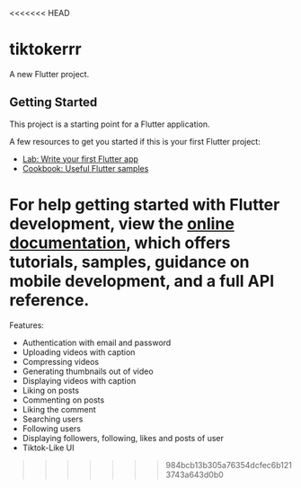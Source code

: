 <<<<<<< HEAD
# tiktokerrr

A new Flutter project.

## Getting Started

This project is a starting point for a Flutter application.

A few resources to get you started if this is your first Flutter project:

- [Lab: Write your first Flutter app](https://docs.flutter.dev/get-started/codelab)
- [Cookbook: Useful Flutter samples](https://docs.flutter.dev/cookbook)

For help getting started with Flutter development, view the
[online documentation](https://docs.flutter.dev/), which offers tutorials,
samples, guidance on mobile development, and a full API reference.
=======
Features: 
* Authentication with email and password
* Uploading videos with caption
* Compressing videos
* Generating thumbnails out of video
* Displaying videos with caption
* Liking on posts
* Commenting on posts
* Liking the comment
* Searching users
* Following users
* Displaying followers, following, likes and posts of user
* Tiktok-Like UI
>>>>>>> 984bcb13b305a76354dcfec6b1213743a643d0b0
